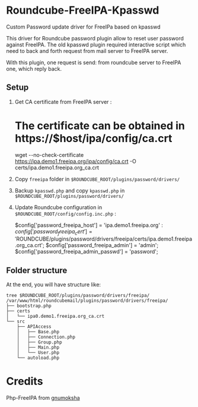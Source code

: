 # Roundcube-FreeIPA-Kpasswd
Custom Password update driver for FreeIPa based on kpasswd

This driver for Roundcube password plugin allow to reset user password against FreeIPA. The old kpasswd plugin required interactive script which need to back and forth request from mail server to FreeIPA server.

With this plugin, one request is send: from roundcube server to FreeIPA one, which reply back.



## Setup

 1. Get CA certificate from FreeIPA server :

	# The certificate can be obtained in https://$host/ipa/config/ca.crt
	wget --no-check-certificate https://ipa.demo1.freeipa.org/ipa/config/ca.crt -O certs/ipa.demo1.freeipa.org_ca.crt

 2. Copy `freeipa` folder in `$ROUNDCUBE_ROOT/plugins/password/drivers/`
 3. Backup `kpasswd.php` and copy `kpasswd.php` in `$ROUNDCUBE_ROOT/plugins/password/drivers/`
 4. Update Roundcube configuration in `$ROUNDCUBE_ROOT/config/config.inc.php` :

	$config['password_freeipa_host'] = 'ipa.demo1.freeipa.org' : 
	$config['password_freeipa_cert'] = '$ROUNDCUBE/plugins/password/drivers/freeipa/certs/ipa.demo1.freeipa.org_ca.crt'; 
	$config['password_freeipa_admin'] = 'admin';
	$config['password_freeipa_admin_passwd'] = 'password';

## Folder structure
At the end, you will have structure like:

	tree $ROUNDCUBE_ROOT/plugins/password/drivers/freeipa/
	/var/www/html/roundcubemail/plugins/password/drivers/freeipa/
	├── bootstrap.php
	├── certs
	│   └── ipa0.demo1.freeipa.org_ca.crt
	└── src
	    ├── APIAccess
	    │   ├── Base.php
	    │   ├── Connection.php
	    │   ├── Group.php
	    │   ├── Main.php
	    │   └── User.php
	    └── autoload.php

# Credits
Php-FreeIPA from [gnumoksha](https://github.com/gnumoksha/php-freeipa)
